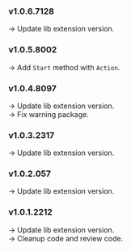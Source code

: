 ### **v1.0.6.7128** 
-> Update lib extension version. <br/>

### **v1.0.5.8002** 
-> Add `Start` method with `Action`.

### **v1.0.4.8097** 
-> Update lib extension version. <br/>
-> Fix warning package. <br/>

### **v1.0.3.2317** 
-> Update lib extension version.<br />

### **v1.0.2.057** 
-> Update lib extension version. <br/>

### **v1.0.1.2212** 
-> Update lib extension version. <br/>
-> Cleanup code and review code. <br/>